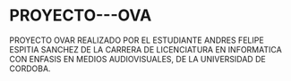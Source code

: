 # PROYECTO---OVA
PROYECTO OVAR REALIZADO POR EL ESTUDIANTE ANDRES FELIPE ESPITIA SANCHEZ DE LA CARRERA DE LICENCIATURA EN INFORMATICA CON ENFASIS EN MEDIOS AUDIOVISUALES, DE LA UNIVERSIDAD DE CORDOBA.

